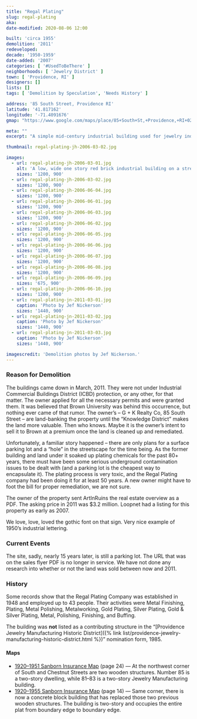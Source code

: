 ```yaml
---
title: "Regal Plating"
slug: regal-plating
aka:
date-modified: 2020-08-06 12:00

built: 'circa 1955'
demolition: '2011'
redeveloped: 
decade: '1950-1959'
date-added: '2007'
categories: [ '#UsedToBeThere' ]
neighborhoods: [ 'Jewelry District' ]
town: [ 'Providence, RI' ]
designers: []
lists: []
tags: [ 'Demolition by Speculation', 'Needs History' ]

address: '85 South Street, Providence RI'
latitude: '41.817162'
longitude: '-71.4091676'
gmap: "https://www.google.com/maps/place/85+South+St,+Providence,+RI+02903/@41.817162,-71.4091676,83m/data=!3m1!1e3!4m5!3m4!1s0x89e4456afcf38bd5:0x71d62024bf9eecd8!8m2!3d41.817162!4d-71.408894"

meta: ""
excerpt: "A simple mid-century industrial building used for jewelry industry purposes over the past 50 years razed in 2011 for speculative purposes"

thumbnail: regal-plating-jh-2006-03-02.jpg

images:
  - url: regal-plating-jh-2006-03-01.jpg
    alt: 'A low, wide one story red brick industrial building on a streetcorner in a former jewelry manufacturing section of the city'
    sizes: '1200, 900'
  - url: regal-plating-jh-2006-03-02.jpg
    sizes: '1200, 900'
  - url: regal-plating-jh-2006-06-04.jpg
    sizes: '1200, 900'
  - url: regal-plating-jh-2006-06-01.jpg
    sizes: '1200, 900'
  - url: regal-plating-jh-2006-06-03.jpg
    sizes: '1200, 900'
  - url: regal-plating-jh-2006-06-02.jpg
    sizes: '1200, 900'
  - url: regal-plating-jh-2006-06-05.jpg
    sizes: '1200, 900'
  - url: regal-plating-jh-2006-06-06.jpg
    sizes: '1200, 900'
  - url: regal-plating-jh-2006-06-07.jpg
    sizes: '1200, 900'
  - url: regal-plating-jh-2006-06-08.jpg
    sizes: '1200, 900'
  - url: regal-plating-jh-2006-06-09.jpg
    sizes: '675, 900'
  - url: regal-plating-jh-2006-06-10.jpg
    sizes: '1200, 900'
  - url: regal-plating-jn-2011-03-01.jpg
    caption: 'Photo by Jef Nickerson'
    sizes: '1440, 900'
  - url: regal-plating-jn-2011-03-02.jpg
    caption: 'Photo by Jef Nickerson'
    sizes: '1440, 900'
  - url: regal-plating-jn-2011-03-03.jpg
    caption: 'Photo by Jef Nickerson'
    sizes: '1440, 900'

imagescredit: 'Demolition photos by Jef Nickerson.'
---
```


### Reason for Demolition

The buildings came down in March, 2011. They were not under Industrial Commercial Buildings District (ICBD) protection, or any other, for that matter. The owner applied for all the necessary permits and were granted them. It was believed that Brown University was behind this occurrence, but nothing ever came of that rumor. The owner’s – G + K Realty Co, 85 South Street – are land-banking the property until the “Knowledge District” makes the land more valuable. Then who knows. Maybe it is the owner’s intent to sell it to Brown at a premium once the land is cleaned up and remediated.

Unfortunately, a familiar story happened – there are only plans for a surface parking lot and a “hole” in the streetscape for the time being. As the former building and land under it soaked up plating chemicals for the past 80+ years, there must have been some serious underground contamination issues to be dealt with (and a parking lot is the cheapest way to encapsulate it). The plating process is very toxic, and the Regal Plating company had been doing it for at least 50 years. A new owner might have to foot the bill for proper remediation, we are not sure.

The owner of the property sent ArtInRuins the real estate overview as a PDF. The asking price in 2011 was $3.2 million. Loopnet had a listing for this property as early as 2007.

We love, love, loved the gothic font on that sign. Very nice example of 1950’s industrial lettering.


### Current Events

The site, sadly, nearly 15 years later, is still a parking lot. The URL that was on the sales flyer PDF is no longer in service. We have not done any research into whether or not the land was sold between now and 2011.


### History

Some records show that the Regal Plating Company was established in 1948 and employed up to 43 people. Their activities were Metal Finishing, Plating, Metal Polishing, Metalworking, Gold Plating, Silver Plating, Gold & Silver Plating, Metal, Polishing, Finishing, and Buffing.

The building was **not** listed as a contributing structure in the “[Providence Jewelry Manufacturing Historic District]({% link list/providence-jewelry-manufacturing-historic-district.html %})” nomination form, 1985.

#### Maps

+ [1920–1951 Sanborn Insurance Map](http://hdl.loc.gov/loc.gmd/g3774pm.g3774pm_g08099195101) (page 24) — At the northwest corner of South and Chestnut Streets are two wooden structures. Number 85 is a two-story dwelling, while 81–83 is a two-story Jewelry Manufacturing building.
+ [1920–1955 Sanborn Insurance Map](http://hdl.loc.gov/loc.gmd/g3774pm.g3774pm_g08099195601) (page 14) — Same corner, there is now a concrete block building that has replaced those two previous wooden structures. The building is two-story and occupies the entire plat from boundary edge to boundary edge.
